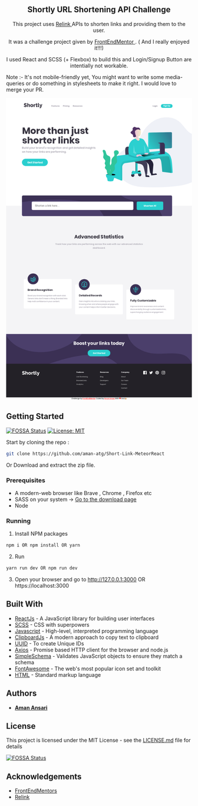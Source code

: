 <h2  align="center" > Shortly URL Shortening API Challenge </h2>
   <p align="center">This project uses <a href="https://rel.ink"> Relink </a> APIs to shorten links and providing them to the user.  </p >
  <p align="center"> It was a challenge project given by <a href="https://frontendmentor.io"> FrontEndMentor </a> . ( And I really enjoyed it!!!)   </p >
   <p align="center">I used React and SCSS (+ Flexbox) to build this and Login/Signup Button are intentially not workable. </p>
   <p> Note :- It's not mobile-friendly yet, You might want to write some media-queries or do something in stylesheets to make it right. I would love to merge your PR. <p/>
   <p align="center"> <img  src="./public/images/Shortly.png"> </p>
 
## Getting Started
[![FOSSA Status](https://app.fossa.io/api/projects/git%2Bgithub.com%2Faman-atg%2FShortly-Landing-Page.svg?type=shield)](https://app.fossa.io/projects/git%2Bgithub.com%2Faman-atg%2FShortly-Landing-Page?ref=badge_shield)
[![License: MIT](https://img.shields.io/badge/License-MIT-green.svg)](https://opensource.org/licenses/MIT)


Start by cloning the repo : 
```sh
git clone https://github.com/aman-atg/Short-Link-MeteorReact
```
Or Download and extract the zip file.

### Prerequisites

* A modern-web browser like Brave , Chrome , Firefox etc
* SASS on your system -> [Go to the download page](https://sass-lang.com/install)
* Node

### Running

1. Install NPM packages
```sh
npm i OR npm install OR yarn 
```
2. Run 
```sh
yarn run dev OR npm run dev
```
3. Open your browser and go to http://127.0.0.1:3000 OR https://localhost:3000

## Built With

* [ReactJs](https://reactjs.org) - A JavaScript library for building user interfaces
* [SCSS](https://sass-lang.com) - CSS with superpowers
* [Javascript](https://www.javascript.com/) - High-level, interpreted programming language
* [ClipboardJs](https://clipboardjs.com) - A modern approach to copy text to clipboard
* [UUID](https://www.npmjs.com/package/uuid) - To create Unique IDs
* [Axios](https://www.npmjs.com/package/axios) - Promise based HTTP client for the browser and node.js
* [SimpleSchema](https://github.com/aldeed/simple-schema-js) - Validates JavaScript objects to ensure they match a schema
* [FontAwesome](https://fontawesome.com/) - The web's most popular icon set and toolkit
* [HTML](https://www.html.com/) - Standard markup language

## Authors

* **[Aman Ansari](https://github.com/aman-atg)**

## License

This project is licensed under the MIT License - see the [LICENSE.md](https://github.com/aman-atg/Shortly-Landing-Page/blob/master/LICENSE) file for details


[![FOSSA Status](https://app.fossa.io/api/projects/git%2Bgithub.com%2Faman-atg%2FShortly-Landing-Page.svg?type=large)](https://app.fossa.io/projects/git%2Bgithub.com%2Faman-atg%2FShortly-Landing-Page?ref=badge_large)

## Acknowledgements

* [FrontEndMentors](https://frontendmentor.io)
* [Relink](https://rel.ink)

